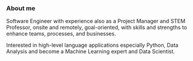 
### About me
Software Engineer with experience also as a Project Manager and STEM Professor, onsite and remotely, goal-oriented, with skills and strengths to enhance teams, processes, and businesses.

Interested in high-level language applications especially Python, Data Analysis and become a Machine Learning expert and Data Scientist.

<!--
**leocjj/leocjj** is a ✨ _special_ ✨ repository because its `README.md` (this file) appears on your GitHub profile.

Here are some ideas to get you started:

- 🔭 I’m currently working on ...
- 🌱 I’m currently learning ...
- 👯 I’m looking to collaborate on ...
- 🤔 I’m looking for help with ...
- 💬 Ask me about ...
- 📫 How to reach me: ...
- 😄 Pronouns: ...
- ⚡ Fun fact: ...
-->
